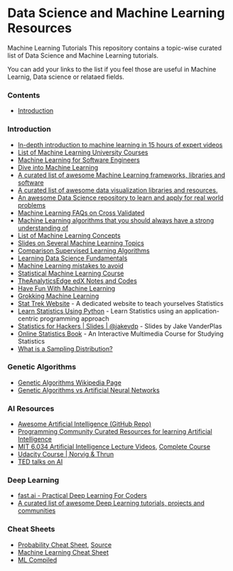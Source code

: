# Data Science and Machine Learning Resources 

Machine Learning Tutorials 
This repository contains a topic-wise curated list of Data Science and Machine Learning tutorials. 

You can add your links to the list if you feel those are useful in Machine Learnig, Data science or relataed fields.

### Contents

- [Introduction](https://github.com/vhanawa1/ml_tutorials/blob/main/README.md#introduction)

### Introduction

- [In-depth introduction to machine learning in 15 hours of expert videos](http://www.dataschool.io/15-hours-of-expert-machine-learning-videos/)
- [List of Machine Learning University Courses](https://github.com/prakhar1989/awesome-courses#machine-learning)
- [Machine Learning for Software Engineers](https://github.com/ZuzooVn/machine-learning-for-software-engineers)
- [Dive into Machine Learning](https://github.com/hangtwenty/dive-into-machine-learning)
- [A curated list of awesome Machine Learning frameworks, libraries and software](https://github.com/josephmisiti/awesome-machine-learning)
- [A curated list of awesome data visualization libraries and resources.](https://github.com/fasouto/awesome-dataviz)
- [An awesome Data Science repository to learn and apply for real world problems](https://github.com/okulbilisim/awesome-datascience)
- [Machine Learning FAQs on Cross Validated](http://stats.stackexchange.com/questions/tagged/machine-learning)
- [Machine Learning algorithms that you should always have a strong understanding of](https://www.quora.com/What-are-some-Machine-Learning-algorithms-that-you-should-always-have-a-strong-understanding-of-and-why)
- [List of Machine Learning Concepts](https://en.wikipedia.org/wiki/List_of_machine_learning_concepts)
- [Slides on Several Machine Learning Topics](http://www.slideshare.net/pierluca.lanzi/presentations)
- [Comparison Supervised Learning Algorithms](http://www.dataschool.io/comparing-supervised-learning-algorithms/)
- [Learning Data Science Fundamentals](http://www.dataschool.io/learning-data-science-fundamentals/)
- [Machine Learning mistakes to avoid](https://medium.com/@nomadic_mind/new-to-machine-learning-avoid-these-three-mistakes-73258b3848a4#.lih061l3l)
- [Statistical Machine Learning Course](http://www.stat.cmu.edu/~larry/=sml/)
- [TheAnalyticsEdge edX Notes and Codes](https://github.com/pedrosan/TheAnalyticsEdge)
- [Have Fun With Machine Learning](https://github.com/humphd/have-fun-with-machine-learning)
- [Grokking Machine Learning](https://www.manning.com/books/grokking-machine-learning)
- [Stat Trek Website](http://stattrek.com/) - A dedicated website to teach yourselves Statistics
- [Learn Statistics Using Python](https://github.com/rouseguy/intro2stats) - Learn Statistics using an application-centric programming approach
- [Statistics for Hackers | Slides | @jakevdp](https://speakerdeck.com/jakevdp/statistics-for-hackers) - Slides by Jake VanderPlas
- [Online Statistics Book](http://onlinestatbook.com/2/index.html) - An Interactive Multimedia Course for Studying Statistics
- [What is a Sampling Distribution?](http://stattrek.com/sampling/sampling-distribution.aspx)

### Genetic Algorithms

- [Genetic Algorithms Wikipedia Page](https://en.wikipedia.org/wiki/Genetic_algorithm)
- [Genetic Algorithms vs Artificial Neural Networks](http://stackoverflow.com/questions/1402370/when-to-use-genetic-algorithms-vs-when-to-use-neural-networks)

### AI Resources

- [Awesome Artificial Intelligence (GitHub Repo)](https://github.com/owainlewis/awesome-artificial-intelligence)
- [Programming Community Curated Resources for learning Artificial Intelligence](https://hackr.io/tutorials/learn-artificial-intelligence-ai)
- [MIT 6.034 Artificial Intelligence Lecture Videos](https://www.youtube.com/playlist?list=PLUl4u3cNGP63gFHB6xb-kVBiQHYe_4hSi), [Complete Course](https://ocw.mit.edu/courses/electrical-engineering-and-computer-science/6-034-artificial-intelligence-fall-2010/)
- [Udacity Course | Norvig & Thrun](https://www.udacity.com/course/intro-to-artificial-intelligence--cs271)
- [TED talks on AI](http://www.ted.com/playlists/310/talks_on_artificial_intelligen)

### Deep Learning

- [fast.ai - Practical Deep Learning For Coders](http://course.fast.ai/)
- [A curated list of awesome Deep Learning tutorials, projects and communities](https://github.com/ChristosChristofidis/awesome-deep-learning)

### Cheat Sheets

- [Probability Cheat Sheet](http://static1.squarespace.com/static/54bf3241e4b0f0d81bf7ff36/t/55e9494fe4b011aed10e48e5/1441352015658/probability_cheatsheet.pdf), [Source](http://www.wzchen.com/probability-cheatsheet/)
- [Machine Learning Cheat Sheet](https://github.com/soulmachine/machine-learning-cheat-sheet)
- [ML Compiled](https://ml-compiled.readthedocs.io/en/latest/)
